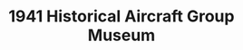---
layout: repo
title: "1941 Historical Aircraft Group Museum"
id: 20012
permalink: repos/20012/
---